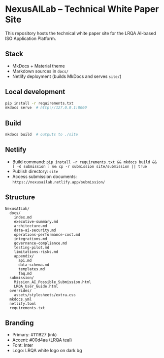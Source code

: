 # NexusAILab – Technical White Paper Site

This repository hosts the technical white paper site for the LRQA AI-based ISO Application Platform.

## Stack
- MkDocs + Material theme
- Markdown sources in `docs/`
- Netlify deployment (builds MkDocs and serves `site/`)

## Local development
```bash
pip install -r requirements.txt
mkdocs serve  # http://127.0.0.1:8000
```

## Build
```bash
mkdocs build  # outputs to ./site
```

## Netlify
- Build command: `pip install -r requirements.txt && mkdocs build && [ -d submission ] && cp -r submission site/submission || true`
- Publish directory: `site`
- Access submission documents: `https://nexusailab.netlify.app/submission/`

## Structure
```
NexusAILab/
  docs/
    index.md
    executive-summary.md
    architecture.md
    data-ai-security.md
    operations-performance-cost.md
    integrations.md
    governance-compliance.md
    testing-pilot.md
    limitations-risks.md
    appendix/
      api.md
      data-schema.md
      templates.md
      faq.md
  submission/
    Mission_AI_Possible_Submission.html
    LRQA_User_Guide.html
  overrides/
    assets/stylesheets/extra.css
  mkdocs.yml
  netlify.toml
  requirements.txt
```

## Branding
- Primary: #111827 (ink)
- Accent: #00d4aa (LRQA teal)
- Font: Inter
- Logo: LRQA white logo on dark bg
